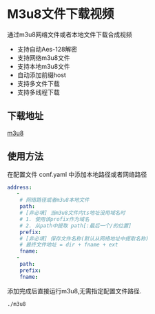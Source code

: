 # M3u8文件下载视频
通过m3u8网络文件或者本地文件下载合成视频
- 支持自动Aes-128解密
- 支持网络m3u8文件
- 支持本地m3u8文件
- 自动添加前缀host
- 支持多文件下载
- 支持多线程下载


## 下载地址
[m3u8](http://git.kaidon.cn/don178/m3u8/releases)

## 使用方法
在配置文件 conf.yaml 中添加本地路径或者网络路径
```yaml
address:
   - 
    # 网络路径或者m3u8本地文件
    path: 
    # [非必填] 当m3u8文件内ts地址没用域名时
    # 1. 使用该profix作为域名
    # 2. 从path中提取 path[:最后一个/的位置]
    prefix: 
    # [非必填] 保存文件名称(默认从网络地址中提取名称)
    # 最终文件地址 = dir + fname + ext
    fname: 
   - 
    path: 
    prefix: 
    fname: 
```

添加完成后直接运行m3u8,无需指定配置文件路径.

```shell
./m3u8
```